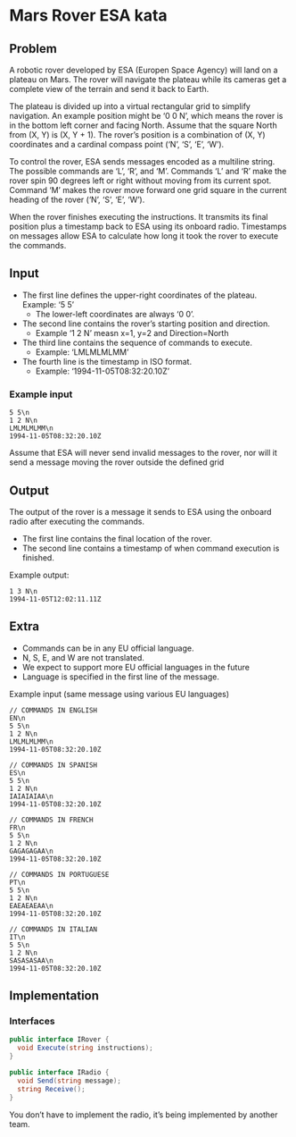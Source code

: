 # Mars Rover ESA kata

## Problem

A robotic rover developed by ESA (Europen Space Agency) will land on a plateau on Mars.
The rover will navigate the plateau while its cameras get a complete view of the terrain and send it back to Earth.

The plateau is divided up into a virtual rectangular grid to simplify navigation.
An example position might be ‘0 0 N’, which means the rover is in the bottom left corner and facing North.
Assume that the square North from (X, Y) is (X, Y + 1).
The rover’s position is a combination of (X, Y) coordinates and a cardinal compass point (‘N’, ‘S’, ‘E’, ‘W’).

To control the rover, ESA sends messages encoded as a multiline string.
The possible commands are ‘L’, ‘R’, and ‘M’.
Commands ‘L’ and ‘R’ make the rover spin 90 degrees left or right without moving from its current spot.
Command ‘M’ makes the rover move forward one grid square in the current heading of the rover (‘N’, ‘S’, ‘E’, ‘W’).

When the rover finishes executing the instructions.
It transmits its final position plus a timestamp back to ESA using its onboard radio.
Timestamps on messages allow ESA to calculate how long it took the rover to execute the commands.

## Input

- The first line defines the upper-right coordinates of the plateau. Example: ‘5 5’
  - The lower-left coordinates are always ‘0 0’.
- The second line contains the rover’s starting position and direction.
  - Example ‘1 2 N’ measn x=1, y=2 and Direction=North
- The third line contains the sequence of commands to execute.
  - Example: ‘LMLMLMLMM’
- The fourth line is the timestamp in ISO format.
  - Example: ‘1994-11-05T08:32:20.10Z’

### Example input

```text
5 5\n
1 2 N\n
LMLMLMLMM\n
1994-11-05T08:32:20.10Z
```

Assume that ESA will never send invalid messages to the rover, nor will it send a message moving the rover outside the defined grid

## Output

The output of the rover is a message it sends to ESA using the onboard radio after executing the commands.

- The first line contains the final location of the rover.
- The second line contains a timestamp of when command execution is finished.

Example output:

```text
1 3 N\n
1994-11-05T12:02:11.11Z
```

## Extra

- Commands can be in any EU official language.
- N, S, E, and W are not translated.
- We expect to support more EU official languages in the future
- Language is specified in the first line of the message.

Example input (same message using various EU languages)

```text
// COMMANDS IN ENGLISH
EN\n
5 5\n
1 2 N\n
LMLMLMLMM\n
1994-11-05T08:32:20.10Z

// COMMANDS IN SPANISH
ES\n
5 5\n
1 2 N\n
IAIAIAIAA\n
1994-11-05T08:32:20.10Z

// COMMANDS IN FRENCH
FR\n
5 5\n
1 2 N\n
GAGAGAGAA\n
1994-11-05T08:32:20.10Z

// COMMANDS IN PORTUGUESE
PT\n
5 5\n
1 2 N\n
EAEAEAEAA\n
1994-11-05T08:32:20.10Z

// COMMANDS IN ITALIAN
IT\n
5 5\n
1 2 N\n
SASASASAA\n
1994-11-05T08:32:20.10Z
```

## Implementation

### Interfaces

```csharp
public interface IRover {
  void Execute(string instructions);
}

public interface IRadio {
  void Send(string message);
  string Receive();
}
```

You don’t have to implement the radio, it’s being implemented by another team.
